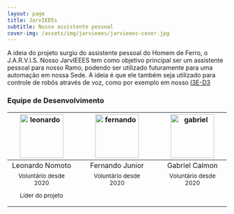 ```yaml
---
layout: page
title: JarvIEEEs
subtitle: Nosso assistente pessoal
cover-img: /assets/img/jarvieees/jarvieees-cover.jpg
---
```


A ideia do projeto surgiu do assistente pessoal do Homem de Ferro, o J.A.R.V.I.S. Nosso JarvIEEES tem como objetivo principal ser um assistente pessoal para nosso Ramo, podendo ser utilizado futuramente para uma automação em nossa Sede. A ideia é que ele também seja utilizado para controle de robôs através de voz, como por exemplo em nosso [I3E-D3](project-i3e_d3/)


### Equipe de Desenvolvimento
<div class="row">
  <div class=" col-xl-auto offset-xl-0 col-lg-4 offset-lg-0">
    <div class="mobile-side-scroller">
      <table class="table-borderless highlight">
        <thead>
          <tr>
            <th><center><img src="{{ 'assets/img/voluntarios/leonardo_nomoto.png' | relative_url }}" width="100" alt="leonardo" class="img-fluid rounded-circle" /></center></th>
            <th></th>
            <th><center><img src="{{ 'assets/img/voluntarios/fernando_junior.png' | relative_url }}" width="100" alt="fernando" class="img-fluid rounded-circle"/></center></th>
            <th></th>
            <th><center><img src="{{ 'assets/img/voluntarios/gabriel_calmon.png' | relative_url }}" width="100" alt="gabriel" class="img-fluid rounded-circle" /></center></th>
          </tr>
        </thead>
        <tbody>
          <tr class="font-weight-bolder" style="text-align: center margin-top: 0">
            <td width="33%"><center>Leonardo Nomoto</center></td>
            <td></td>
            <td width="33%"><center>Fernando Junior</center></td>
            <td></td>
            <td width="33%"><center>Gabriel Calmon</center></td>
          </tr>
          <tr style="text-align: center" >
            <td style="vertical-align: top"><small><center>Voluntário desde 2020 <p/> Líder do projeto</center></small></td>
            <td></td>
            <td style="vertical-align: top"><small><center>Voluntário desde 2020</center></small></td>
            <td></td>
            <td style="vertical-align: top"><small><center>Voluntário desde 2020</center></small></td>
          </tr>
        </tbody>
      </table>
    </div>
  </div>
</div>

